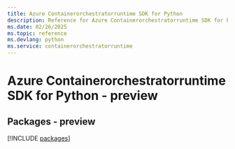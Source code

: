 ```yaml
---
title: Azure Containerorchestratorruntime SDK for Python
description: Reference for Azure Containerorchestratorruntime SDK for Python
ms.date: 02/26/2025
ms.topic: reference
ms.devlang: python
ms.service: containerorchestratorruntime
---
```

# Azure Containerorchestratorruntime SDK for Python - preview
## Packages - preview
[!INCLUDE [packages](containerorchestratorruntime-index.md)]